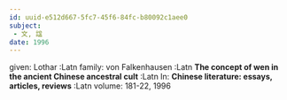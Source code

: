 ```yaml
---
id: uuid-e512d667-5fc7-45f6-84fc-b80092c1aee0
subject: 
 - 文, 諡
date: 1996
---
```


given: Lothar :Latn
family: von Falkenhausen :Latn
**The concept of wen  in the ancient Chinese ancestral cult** :Latn
In: 
**Chinese literature: essays, articles, reviews** :Latn
volume: 181-22, 1996